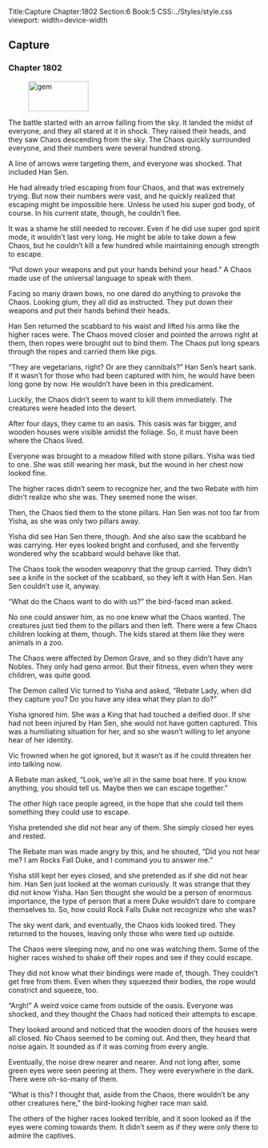 Title:Capture 
Chapter:1802 
Section:6 
Book:5 
CSS:../Styles/style.css 
viewport: width=device-width
  
## Capture
### Chapter 1802
  
<figure>
	<img src="../Images/gem.gif" alt="gem" id="gem" width="120" height="60" />
</figure>
  

  
The battle started with an arrow falling from the sky. It landed the midst of everyone, and they all stared at it in shock. They raised their heads, and they saw Chaos descending from the sky. The Chaos quickly surrounded everyone, and their numbers were several hundred strong.

A line of arrows were targeting them, and everyone was shocked. That included Han Sen.

He had already tried escaping from four Chaos, and that was extremely trying. But now their numbers were vast, and he quickly realized that escaping might be impossible here. Unless he used his super god body, of course. In his current state, though, he couldn’t flee.

It was a shame he still needed to recover. Even if he did use super god spirit mode, it wouldn’t last very long. He might be able to take down a few Chaos, but he couldn’t kill a few hundred while maintaining enough strength to escape.

“Put down your weapons and put your hands behind your head.” A Chaos made use of the universal language to speak with them.

Facing so many drawn bows, no one dared do anything to provoke the Chaos. Looking glum, they all did as instructed. They put down their weapons and put their hands behind their heads.

Han Sen returned the scabbard to his waist and lifted his arms like the higher races were. The Chaos moved closer and pointed the arrows right at them, then ropes were brought out to bind them. The Chaos put long spears through the ropes and carried them like pigs.

“They are vegetarians, right? Or are they cannibals?” Han Sen’s heart sank. If it wasn’t for those who had been captured with him, he would have been long gone by now. He wouldn’t have been in this predicament.

Luckily, the Chaos didn’t seem to want to kill them immediately. The creatures were headed into the desert.

After four days, they came to an oasis. This oasis was far bigger, and wooden houses were visible amidst the foliage. So, it must have been where the Chaos lived.

Everyone was brought to a meadow filled with stone pillars. Yisha was tied to one. She was still wearing her mask, but the wound in her chest now looked fine.

The higher races didn’t seem to recognize her, and the two Rebate with him didn’t realize who she was. They seemed none the wiser.

Then, the Chaos tied them to the stone pillars. Han Sen was not too far from Yisha, as she was only two pillars away.

Yisha did see Han Sen there, though. And she also saw the scabbard he was carrying. Her eyes looked bright and confused, and she fervently wondered why the scabbard would behave like that.

The Chaos took the wooden weaponry that the group carried. They didn’t see a knife in the socket of the scabbard, so they left it with Han Sen. Han Sen couldn’t use it, anyway.

“What do the Chaos want to do with us?” the bird-faced man asked.

No one could answer him, as no one knew what the Chaos wanted. The creatures just tied them to the pillars and then left. There were a few Chaos children looking at them, though. The kids stared at them like they were animals in a zoo.

The Chaos were affected by Demon Grave, and so they didn’t have any Nobles. They only had geno armor. But their fitness, even when they were children, was quite good.

The Demon called Vic turned to Yisha and asked, “Rebate Lady, when did they capture you? Do you have any idea what they plan to do?”

Yisha ignored him. She was a King that had touched a deified door. If she had not been injured by Han Sen, she would not have gotten captured. This was a humiliating situation for her, and so she wasn’t willing to let anyone hear of her identity.

Vic frowned when he got ignored, but it wasn’t as if he could threaten her into talking now.

A Rebate man asked, “Look, we’re all in the same boat here. If you know anything, you should tell us. Maybe then we can escape together.”

The other high race people agreed, in the hope that she could tell them something they could use to escape.

Yisha pretended she did not hear any of them. She simply closed her eyes and rested.

The Rebate man was made angry by this, and he shouted, “Did you not hear me? I am Rocks Fall Duke, and I command you to answer me.”

Yisha still kept her eyes closed, and she pretended as if she did not hear him. Han Sen just looked at the woman curiously. It was strange that they did not know Yisha. Han Sen thought she would be a person of enormous importance, the type of person that a mere Duke wouldn’t dare to compare themselves to. So, how could Rock Falls Duke not recognize who she was?

The sky went dark, and eventually, the Chaos kids looked tired. They returned to the houses, leaving only those who were tied up outside.

The Chaos were sleeping now, and no one was watching them. Some of the higher races wished to shake off their ropes and see if they could escape.

They did not know what their bindings were made of, though. They couldn’t get free from them. Even when they squeezed their bodies, the rope would constrict and squeeze, too.

“Argh!” A weird voice came from outside of the oasis. Everyone was shocked, and they thought the Chaos had noticed their attempts to escape.

They looked around and noticed that the wooden doors of the houses were all closed. No Chaos seemed to be coming out. And then, they heard that noise again. It sounded as if it was coming from every angle.

Eventually, the noise drew nearer and nearer. And not long after, some green eyes were seen peering at them. They were everywhere in the dark. There were oh-so-many of them.

“What is this? I thought that, aside from the Chaos, there wouldn’t be any other creatures here,” the bird-looking higher race man said.

The others of the higher races looked terrible, and it soon looked as if the eyes were coming towards them. It didn’t seem as if they were only there to admire the captives.
